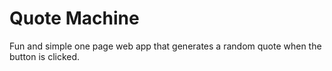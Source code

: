 # Quote Machine

Fun and simple one page web app that generates a random quote when the button is clicked. 